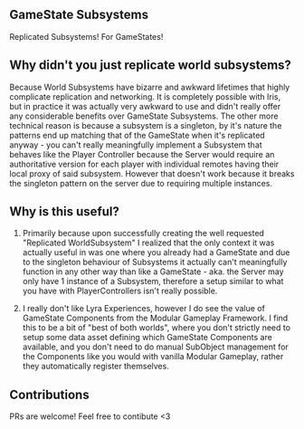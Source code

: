 
## GameState Subsystems

Replicated Subsystems! For GameStates!

## Why didn't you just replicate world subsystems?

Because World Subsystems have bizarre and awkward lifetimes that highly complicate replication and networking. It is completely possible with Iris, but in practice it was actually very awkward to use and didn't really offer any considerable benefits over GameState Subsystems. The other more technical reason is because a subsystem is a singleton, by it's nature the patterns end up matching that of the GameState when it's replicated anyway - you can't really meaningfully implement a Subsystem that behaves like the Player Controller because the Server would require an authoritative version for each player with individual remotes having their local proxy of said subsystem. However that doesn't work because it breaks the singleton pattern on the server due to requiring multiple instances.

## Why is this useful?

1. Primarily because upon successfully creating the well requested "Replicated WorldSubsystem" I realized that the only context it was actually useful in was one where you already had a GameState and due to the singleton behaviour of Subsystems it actually can't meaningfully function in any other way than like a GameState - aka. the Server may only have 1 instance of a Subsystem, therefore a setup similar to what you have with PlayerControllers isn't really possible.

2. I really don't like Lyra Experiences, however I do see the value of GameState Components from the Modular Gameplay Framework. I find this to be a bit of "best of both worlds", where you don't strictly need to setup some data asset defining which GameState Components are available, and you don't need to do manual SubObject management for the Components like you would with vanilla Modular Gameplay, rather they automatically register themselves.

## Contributions

PRs are welcome! Feel free to contibute <3
